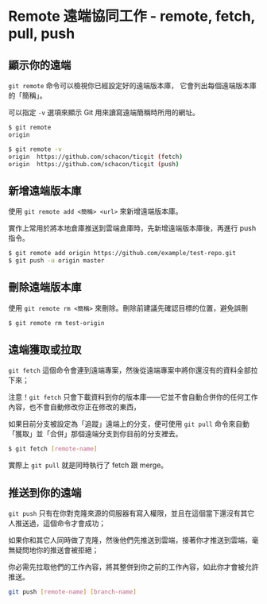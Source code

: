 # Remote 遠端協同工作 - remote, fetch, pull, push

## 顯示你的遠端

`git remote` 命令可以檢視你已經設定好的遠端版本庫， 它會列出每個遠端版本庫的「簡稱」。

可以指定 `-v` 選項來顯示 Git 用來讀寫遠端簡稱時所用的網址。

```bash
$ git remote
origin

$ git remote -v
origin	https://github.com/schacon/ticgit (fetch)
origin	https://github.com/schacon/ticgit (push)
```

## 新增遠端版本庫

使用 `git remote add <簡稱> <url>` 來新增遠端版本庫。

實作上常用於將本地倉庫推送到雲端倉庫時，先新增遠端版本庫後，再進行 push 指令。

```bash
$ git remote add origin https://github.com/example/test-repo.git
$ git push -u origin master
```

## 刪除遠端版本庫

使用 `git remote rm <簡稱>` 來刪除。刪除前建議先確認目標的位置，避免誤刪

```bash
$ git remote rm test-origin
```


## 遠端獲取或拉取

`git fetch` 這個命令會連到遠端專案，然後從遠端專案中將你還沒有的資料全部拉下來；

注意！`git fetch` 只會下載資料到你的版本庫——它並不會自動合併你的任何工作內容，也不會自動修改你正在修改的東西，

如果目前分支被設定為「追蹤」遠端上的分支，便可使用 `git pull` 命令來自動「獲取」並「合併」那個遠端分支到你目前的分支裡去。

```bash
$ git fetch [remote-name]
```

實際上 `git pull` 就是同時執行了 fetch 跟 merge。


## 推送到你的遠端

`git push` 只有在你對克隆來源的伺服器有寫入權限，並且在這個當下還沒有其它人推送過，這個命令才會成功；

如果你和其它人同時做了克隆，然後他們先推送到雲端，接著你才推送到雲端，毫無疑問地你的推送會被拒絕；

你必需先拉取他們的工作內容，將其整併到你之前的工作內容，如此你才會被允許推送。

```bash
git push [remote-name] [branch-name]
```